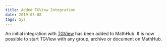 ```yaml
---
title: Added TGView Integration
date: 2019-05-08
tags: Sys
---
```


An initial integration with [TGView](https://github.com/UniFormal/TGView) has been added to MathHub. 
It is now possible to start TGView with any group, archive or document on MathHub. 
